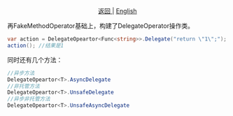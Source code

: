 <p align="center">
 <a href="https://natasha.dotnetcore.xyz/"> 返回 </a> |  <a href="https://natasha.dotnetcore.xyz/en/log/delegate-method.html"> English </a>
</p> 

再FakeMethodOperator基础上，构建了DelegateOperator<T>操作类。
 
 
 ```C#
 var action = DelegateOpeartor<Func<string>>.Delegate("return \"1\";");
 action(); //结果是1
 ```
 
 同时还有几个方法：
 ```C#
//异步方法
DelegateOpeartor<T>.AsyncDelegate
//非托管方法
DelegateOpeartor<T>.UnsafeDelegate
//异步非托管方法
DelegateOpeartor<T>.UnsafeAsyncDelegate
 ```
